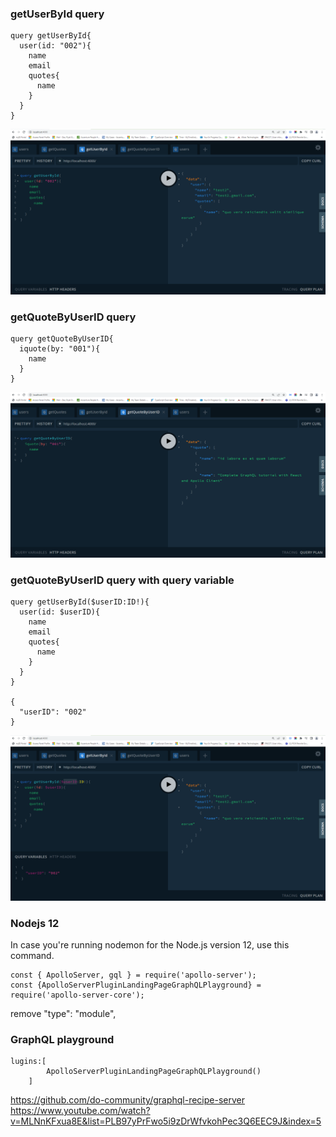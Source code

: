 ### getUserById query
```
query getUserById{
  user(id: "002"){
    name
    email
    quotes{
      name
    }
  }
}
```
![GraphQL Playground](graphql_playground.png)


### getQuoteByUserID query
```
query getQuoteByUserID{
  iquote(by: "001"){
    name
  }
}
```
![GraphQL Playground1](graphql_playground1.png)

### getQuoteByUserID query with query variable
```
query getUserById($userID:ID!){
  user(id: $userID){
    name
    email
    quotes{
      name
    }
  }
}

{
  "userID": "002"
}
```
![GraphQL Playground2](graphql_playground2.png)

### Nodejs 12
In case you're running nodemon for the Node.js version 12, use this command.

```
const { ApolloServer, gql } = require('apollo-server');
const {ApolloServerPluginLandingPageGraphQLPlayground} = require('apollo-server-core');
```

remove "type": "module",

### GraphQL playground
```
lugins:[
        ApolloServerPluginLandingPageGraphQLPlayground()
    ]
```


https://github.com/do-community/graphql-recipe-server
https://www.youtube.com/watch?v=MLNnKFxua8E&list=PLB97yPrFwo5i9zDrWfvkohPec3Q6EEC9J&index=5
